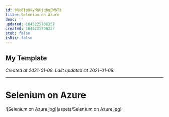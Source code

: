 ```yaml
---
id: 9RyBIp89VdQUjq6gEW6T3
title: Selenium on Azure
desc: ''
updated: 1645225706357
created: 1645225706357
stub: false
isDir: false
---
```

My Template
---

_Created at 2021-01-08._
_Last updated at 2021-01-08._




---

# Selenium on Azure


![Selenium on Azure.jpg](assets/Selenium on Azure.jpg)

